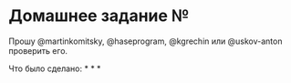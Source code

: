 # Домашнее задание №

Прошу @martinkomitsky, @haseprogram, @kgrechin или @uskov-anton проверить его.

Что было сделано:
*
*
*
